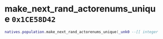 # make_next_rand_actorenums_unique `0x1CE58D42`

```lua
natives.population.make_next_rand_actorenums_unique(_unk0 --[[ integer ]])
```